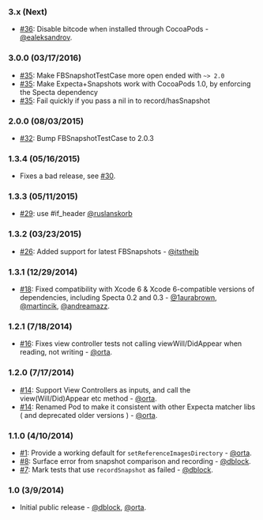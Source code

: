 
### 3.x (Next)
* [#36](https://github.com/dblock/ios-snapshot-test-case-expecta/pull/36): Disable bitcode when installed through CocoaPods - [@ealeksandrov](https://github.com/ealeksandrov).

### 3.0.0 (03/17/2016)

* [#35](https://github.com/dblock/ios-snapshot-test-case-expecta/issues/35): Make FBSnapshotTestCase more open ended with `~> 2.0`
* [#35](https://github.com/dblock/ios-snapshot-test-case-expecta/issues/35): Make Expecta+Snapshots work with CocoaPods 1.0, by enforcing the Specta dependency
* [#35](https://github.com/dblock/ios-snapshot-test-case-expecta/issues/35): Fail quickly if you pass a nil in to record/hasSnapshot

### 2.0.0 (08/03/2015)

* [#32](https://github.com/dblock/ios-snapshot-test-case-expecta/issues/32): Bump FBSnapshotTestCase to 2.0.3

### 1.3.4 (05/16/2015)

* Fixes a bad release, see [#30](https://github.com/dblock/ios-snapshot-test-case-expecta/pull/30).

### 1.3.3 (05/11/2015)

*  [#29](https://github.com/dblock/ios-snapshot-test-case-expecta/pull/29): use #if_header  [@ruslanskorb](https://github.com/ruslanskorb)

### 1.3.2 (03/23/2015)

*  [#26](https://github.com/dblock/ios-snapshot-test-case-expecta/pull/26): Added support for latest FBSnapshots - [@itsthejb](https://github.com/itsthejb)

### 1.3.1 (12/29/2014)

* [#18](https://github.com/dblock/ios-snapshot-test-case-expecta/pull/18): Fixed compatibility with Xcode 6 & Xcode 6-compatible versions of dependencies, including Specta 0.2 and 0.3 - [@1aurabrown](github.com/1aurabrown), [@martincik](github.com/martincik), [@andreamazz](https://github.com/andreamazz).

### 1.2.1 (7/18/2014)

* [#16](https://github.com/dblock/ios-snapshot-test-case-expecta/issues/16): Fixes view controller tests not calling viewWill/DidAppear when reading, not writing - [@orta](github.com/orta).

### 1.2.0 (7/17/2014)

* [#14](https://github.com/dblock/ios-snapshot-test-case-expecta/issues/14): Support View Controllers as inputs, and call the view(Will/Did)Appear etc method - [@orta](github.com/orta).
* [#14](https://github.com/dblock/ios-snapshot-test-case-expecta/issues/14): Renamed Pod to make it consistent with other Expecta matcher libs ( and deprecated older versions ) - [@orta](github.com/orta).

### 1.1.0 (4/10/2014)

* [#1](https://github.com/dblock/ios-snapshot-test-case-expecta/issues/1): Provide a working default for `setReferenceImagesDirectory` - [@orta](github.com/orta).
* [#8](https://github.com/dblock/ios-snapshot-test-case-expecta/issues/8): Surface error from snapshot comparison and recording - [@dblock](https://github.com/dblock).
* [#7](https://github.com/dblock/ios-snapshot-test-case-expecta/issues/7): Mark tests that use `recordSnapshot` as failed - [@dblock](https://github.com/dblock).

### 1.0 (3/9/2014)

* Initial public release - [@dblock](https://github.com/dblock), [@orta](https://github.com/orta).
